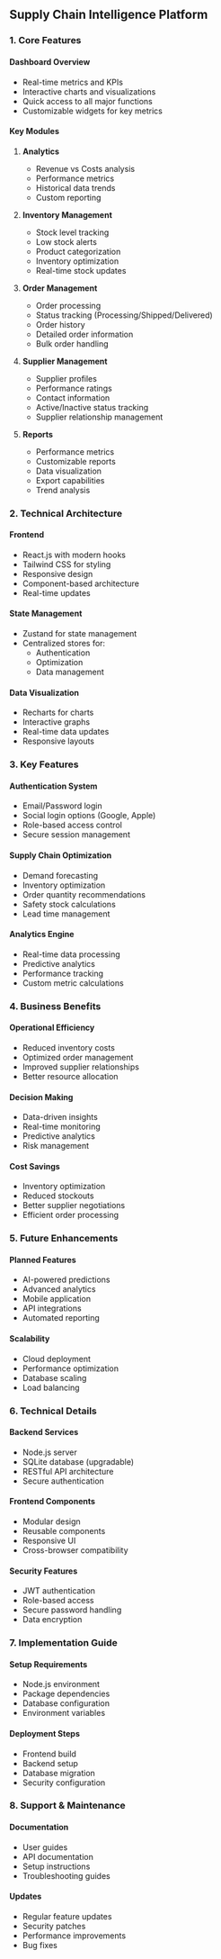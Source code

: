 ## Supply Chain Intelligence Platform

### 1. Core Features

#### Dashboard Overview
- Real-time metrics and KPIs
- Interactive charts and visualizations
- Quick access to all major functions
- Customizable widgets for key metrics

#### Key Modules
1. **Analytics**
   - Revenue vs Costs analysis
   - Performance metrics
   - Historical data trends
   - Custom reporting

2. **Inventory Management**
   - Stock level tracking
   - Low stock alerts
   - Product categorization
   - Inventory optimization
   - Real-time stock updates

3. **Order Management**
   - Order processing
   - Status tracking (Processing/Shipped/Delivered)
   - Order history
   - Detailed order information
   - Bulk order handling

4. **Supplier Management**
   - Supplier profiles
   - Performance ratings
   - Contact information
   - Active/Inactive status tracking
   - Supplier relationship management

5. **Reports**
   - Performance metrics
   - Customizable reports
   - Data visualization
   - Export capabilities
   - Trend analysis

### 2. Technical Architecture

#### Frontend
- React.js with modern hooks
- Tailwind CSS for styling
- Responsive design
- Component-based architecture
- Real-time updates

#### State Management
- Zustand for state management
- Centralized stores for:
  - Authentication
  - Optimization
  - Data management

#### Data Visualization
- Recharts for charts
- Interactive graphs
- Real-time data updates
- Responsive layouts

### 3. Key Features

#### Authentication System
- Email/Password login
- Social login options (Google, Apple)
- Role-based access control
- Secure session management

#### Supply Chain Optimization
- Demand forecasting
- Inventory optimization
- Order quantity recommendations
- Safety stock calculations
- Lead time management

#### Analytics Engine
- Real-time data processing
- Predictive analytics
- Performance tracking
- Custom metric calculations

### 4. Business Benefits

#### Operational Efficiency
- Reduced inventory costs
- Optimized order management
- Improved supplier relationships
- Better resource allocation

#### Decision Making
- Data-driven insights
- Real-time monitoring
- Predictive analytics
- Risk management

#### Cost Savings
- Inventory optimization
- Reduced stockouts
- Better supplier negotiations
- Efficient order processing

### 5. Future Enhancements

#### Planned Features
- AI-powered predictions
- Advanced analytics
- Mobile application
- API integrations
- Automated reporting

#### Scalability
- Cloud deployment
- Performance optimization
- Database scaling
- Load balancing

### 6. Technical Details

#### Backend Services
- Node.js server
- SQLite database (upgradable)
- RESTful API architecture
- Secure authentication

#### Frontend Components
- Modular design
- Reusable components
- Responsive UI
- Cross-browser compatibility

#### Security Features
- JWT authentication
- Role-based access
- Secure password handling
- Data encryption

### 7. Implementation Guide

#### Setup Requirements
- Node.js environment
- Package dependencies
- Database configuration
- Environment variables

#### Deployment Steps
- Frontend build
- Backend setup
- Database migration
- Security configuration

### 8. Support & Maintenance

#### Documentation
- User guides
- API documentation
- Setup instructions
- Troubleshooting guides

#### Updates
- Regular feature updates
- Security patches
- Performance improvements
- Bug fixes